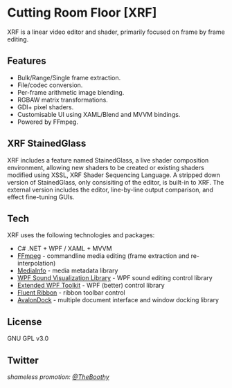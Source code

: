 Cutting Room Floor [XRF]
=========

XRF is a linear video editor and shader, primarily focused on frame by frame editing.

Features
--------

- Bulk/Range/Single frame extraction.
- File/codec conversion.
- Per-frame arithmetic image blending.
- RGBAW matrix transformations.
- GDI+ pixel shaders.
- Customisable UI using XAML/Blend and MVVM bindings.
- Powered by FFmpeg.

XRF StainedGlass
----------------

XRF includes a feature named StainedGlass, a live shader composition environment, allowing new shaders to be created or existing shaders modified using XSSL, XRF Shader Sequencing Language. A stripped down version of StainedGlass, only consisiting of the editor, is built-in to XRF. The external version includes the editor, line-by-line output comparison, and effect fine-tuning GUIs.

Tech
----

XRF uses the following technologies and packages:

* C# .NET + WPF / XAML + MVVM
* [FFmpeg] - commandline media editing (frame extraction and re-interpolation)
* [MediaInfo] - media metadata library
* [WPF Sound Visualization Library] - WPF sound editing control library
* [Extended WPF Toolkit] - WPF (better) control library
* [Fluent Ribbon] - ribbon toolbar control
* [AvalonDock] - multiple document interface and window docking library

License
----

GNU GPL v3.0


Twitter
----
*shameless promotion: [@TheBoothy]*


[FFmpeg]:https://www.ffmpeg.org
[MediaInfo]:http://mediaarea.net
[WPF Sound Visualization Library]:http://wpfsvl.codeplex.com
[Extended WPF Toolkit]:http://wpftoolkit.codeplex.com
[Fluent Ribbon]:http://fluent.codeplex.com
[AvalonDock]:http://avalondock.codeplex.com
[@TheBoothy]:http://twitter.com/TheBoothy
